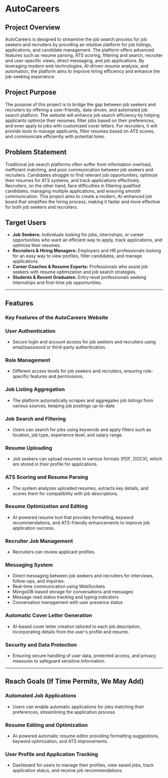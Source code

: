 # AutoCareers

## Project Overview
AutoCareers is designed to streamline the job search process for job seekers and recruiters by providing an intuitive platform for job listings, applications, and candidate management. The platform offers advanced features such as resume parsing, ATS scoring, filtering and search, recruiter and user-specific views, direct messaging, and job applications. By leveraging modern web technologies, AI-driven resume analysis, and automation, the platform aims to improve hiring efficiency and enhance the job-seeking experience.

## Project Purpose
The purpose of this project is to bridge the gap between job seekers and recruiters by offering a user-friendly, data-driven, and automated job search platform. The website will enhance job search efficiency by helping applicants optimize their resumes, filter jobs based on their preferences, and even apply to jobs with customized cover letters. For recruiters, it will provide tools to manage applicants, filter resumes based on ATS scores, and communicate efficiently with potential hires.

## Problem Statement
Traditional job search platforms often suffer from information overload, inefficient matching, and poor communication between job seekers and recruiters. Candidates struggle to find relevant job opportunities, optimize their resumes for ATS systems, and track applications effectively. Recruiters, on the other hand, face difficulties in filtering qualified candidates, managing multiple applications, and ensuring smooth communication. This project aims to create a modern, AI-enhanced job board that simplifies the hiring process, making it faster and more effective for both job seekers and recruiters.

## Target Users
- **Job Seekers:** Individuals looking for jobs, internships, or career opportunities who want an efficient way to apply, track applications, and optimize their resumes.
- **Recruiters & Hiring Managers:** Employers and HR professionals looking for an easy way to view profiles, filter candidates, and manage applications.
- **Career Coaches & Resume Experts:** Professionals who assist job seekers with resume optimization and job search strategies.
- **Students & Recent Graduates:** Entry-level professionals seeking internships and first-time job opportunities.

---

## Features

### **Key Features of the AutoCareers Website**

### **User Authentication**
- Secure login and account access for job seekers and recruiters using email/password or third-party authentication.

### **Role Management**
- Different access levels for job seekers and recruiters, ensuring role-specific features and permissions.

### **Job Listing Aggregation**
- The platform automatically scrapes and aggregates job listings from various sources, keeping job postings up-to-date.

### **Job Search and Filtering**
- Users can search for jobs using keywords and apply filters such as location, job type, experience level, and salary range.

### **Resume Uploading**
- Job seekers can upload resumes in various formats (PDF, DOCX), which are stored in their profile for applications.

### **ATS Scoring and Resume Parsing**
- The system analyzes uploaded resumes, extracts key details, and scores them for compatibility with job descriptions.

### **Resume Optimization and Editing**
- AI-powered resume tool that provides formatting, keyword recommendations, and ATS-friendly enhancements to improve job application success.

### **Recruiter Job Management**
- Recruiters can review applicant profiles.

### **Messaging System**
- Direct messaging between job seekers and recruiters for interviews, follow-ups, and inquiries.
- Real-time communication using WebSockets
- MongoDB-based storage for conversations and messages
- Message read status tracking and typing indicators
- Conversation management with user presence status

### **Automatic Cover Letter Generation**
- AI-based cover letter creation tailored to each job description, incorporating details from the user's profile and resume.

### **Security and Data Protection**
- Ensuring secure handling of user data, protected access, and privacy measures to safeguard sensitive information.

---

## **Reach Goals (If Time Permits, We May Add)**

### **Automated Job Applications**
- Users can enable automatic applications for jobs matching their preferences, streamlining the application process.

### **Resume Editing and Optimization**
- AI-powered automatic resume editor providing formatting suggestions, keyword optimization, and ATS improvements.

### **User Profile and Application Tracking**
- Dashboard for users to manage their profiles, view saved jobs, track application status, and receive job recommendations.
